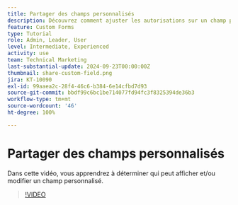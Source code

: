 ```yaml
---
title: Partager des champs personnalisés
description: Découvrez comment ajuster les autorisations sur un champ personnalisé pour déterminer si les utilisateurs et utilisatrices peuvent gérer ou seulement afficher le champ personnalisé.
feature: Custom Forms
type: Tutorial
role: Admin, Leader, User
level: Intermediate, Experienced
activity: use
team: Technical Marketing
last-substantial-update: 2024-09-23T00:00:00Z
thumbnail: share-custom-field.png
jira: KT-10090
exl-id: 99aaea2c-28f4-46c6-b384-6e14cfbd7d93
source-git-commit: bbdf99c6bc1be714077fd94fc3f8325394de36b3
workflow-type: tm+mt
source-wordcount: '46'
ht-degree: 100%

---
```


# Partager des champs personnalisés


Dans cette vidéo, vous apprendrez à déterminer qui peut afficher et/ou modifier un champ personnalisé.

>[!VIDEO](https://video.tv.adobe.com/v/3432949/?quality=12&learn=on&enablevpops=1)


